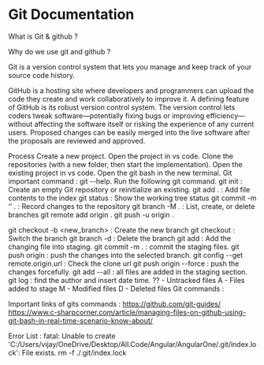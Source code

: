 # Git Documentation


What is Git & github ?


Why do we use git and github ?

Git is a version control system that lets you manage and keep track of your source code history.

GitHub is a hosting site where developers and programmers can upload the code they create and work collaboratively to improve it. A defining feature of GitHub is its robust version control system. The version control lets coders tweak software—potentially fixing bugs or improving efficiency—without affecting the software itself or risking the experience of any current users. Proposed changes can be easily merged into the live software after the proposals are reviewed and approved.

Process
        Create a new project.
        Open the project in vs code.
        Clone the repositories (with a new folder, then start the implementation).
        Open the existing project in vs code.
        Open the git bash in the new terminal.
        Git important command : git --help.
        Run the following git command.
        git init : Create an empty Git repository or reinitialize an existing.
        git add . : Add file contents to the index
        git status : Show the working tree status
        git commit -m ‘<commit>’ .  : Record changes to the repository
        git branch -M <branch>. : List, create, or delete branches
        git remote add origin <url>.
        git push -u origin <branch>.

git checkout -b <new_branch> : Create the new branch
git checkout <branch> : Switch the branch
git branch -d  <branch> : Delete the branch
git add <file> : Add the changing file into staging.
git commit -m <commit> . : commit the staging files.
git push origin <branch> : push the changes into the selected branch.
git config --get remote.origin.url : Check the clone url
git push origin <branch> --force : push the changes forcefully.
git add --all : all files are added in the staging section.
 git log : find the author and insert date time.
?? - Untracked files
A - Files added to stage 
M - Modified files 
D - Deleted files
Git commands : 


Important links of gits commands : 
https://github.com/git-guides/
https://www.c-sharpcorner.com/article/managing-files-on-github-using-git-bash-in-real-time-scenario-know-about/



Error List : 
fatal: Unable to create 'C:/Users/vijay/OneDrive/Desktop/All.Code/Angular/AngularOne/.git/index.lock': File exists.
rm -f ./.git/index.lock



